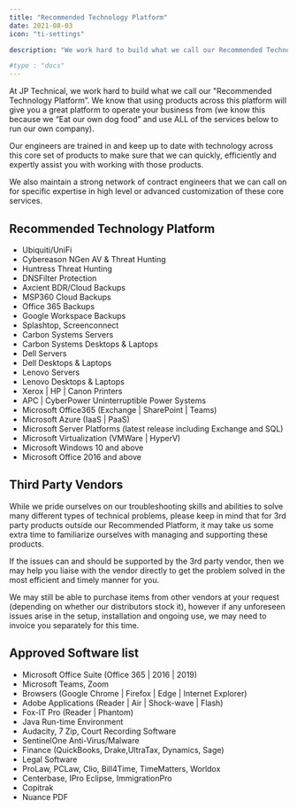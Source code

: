 ```yaml
---
title: "Recommended Technology Platform"
date: 2021-08-03
icon: "ti-settings"

description: "We work hard to build what we call our Recommended Technology Platform. We 'Eat our own dog food' and use ALL of the services listed to run our own company."

#type : "docs"
---
```

At JP Technical, we work hard to build what we call our "Recommended Technology Platform”. We know that using products across this platform will give you a great platform to operate your business from (we know this because we “Eat our own dog food” and use ALL of the services below to run our own company).

Our engineers are trained in and keep up to date with technology across this core set of products to make sure that we can quickly, efficiently and expertly assist you with working with those products.

We also maintain a strong network of contract engineers that we can call on for
specific expertise in high level or advanced customization of these core
services.

## Recommended Technology Platform

- Ubiquiti/UniFi
- Cybereason NGen AV & Threat Hunting
- Huntress Threat Hunting
- DNSFilter Protection
- Axcient BDR/Cloud Backups
- MSP360 Cloud Backups
- Office 365 Backups
- Google Workspace Backups
- Splashtop, Screenconnect
- Carbon Systems Servers
- Carbon Systems Desktops & Laptops
- Dell Servers
- Dell Desktops & Laptops
- Lenovo Servers
- Lenovo Desktops & Laptops
- Xerox | HP | Canon Printers
- APC | CyberPower Uninterruptible Power Systems
- Microsoft Office365 (Exchange | SharePoint | Teams)
- Microsoft Azure (IaaS | PaaS)
- Microsoft Server Platforms (latest release including Exchange and SQL)
- Microsoft Virtualization (VMWare | HyperV)
- Microsoft Windows 10 and above
- Microsoft Office 2016 and above

## Third Party Vendors

While we pride ourselves on our troubleshooting skills and abilities to solve many different types of technical problems, please keep in mind that for 3rd party products outside our Recommended Platform, it may take us some extra time to familiarize ourselves with managing and supporting these products.

If the issues can and should be supported by the 3rd party vendor, then we may help you liaise with the vendor directly to get the problem solved in the most efficient and timely manner for you.

We may still be able to purchase items from other vendors at your request
(depending on whether our distributors stock it), however if any unforeseen
issues arise in the setup, installation and ongoing use, we may need to invoice
you separately for this time.

## Approved Software list

- Microsoft Office Suite (Office 365 | 2016 | 2019)
- Microsoft Teams, Zoom
- Browsers (Google Chrome | Firefox | Edge | Internet Explorer)‍
- Adobe Applications (Reader | Air | Shock-wave | Flash)
- Fox-IT Pro (Reader | Phantom)
- Java Run-time Environment
- Audacity, 7 Zip, Court Recording Software
- SentinelOne Anti-Virus/Malware
- Finance (QuickBooks, Drake,UltraTax, Dynamics, Sage)
- Legal Software
- ProLaw, PCLaw, Clio, Bill4Time, TimeMatters, Worldox
- Centerbase, IPro Eclipse, ImmigrationPro
- Copitrak
- Nuance PDF
